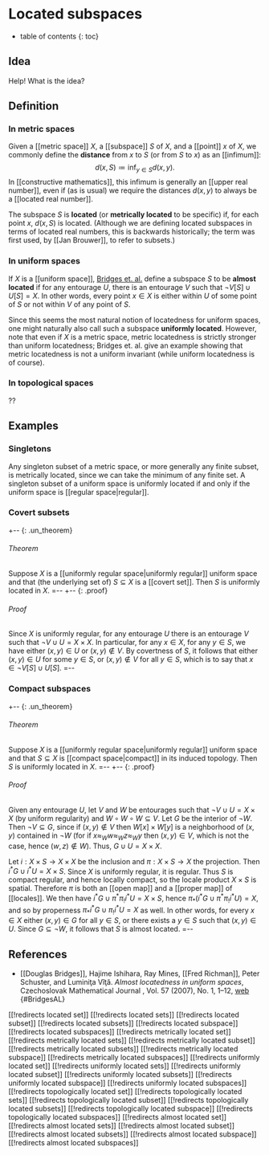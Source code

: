 # Located subspaces

* table of contents
{: toc}

## Idea

Help!  What is the idea?

## Definition

### In metric spaces

Given a [[metric space]] $X$, a [[subspace]] $S$ of $X$, and a [[point]] $x$ of $X$, we commonly define the __distance__ from $x$ to $S$ (or from $S$ to $x$) as an [[infimum]]:
$$ d(x,S) \coloneqq \inf_{y \in S} d(x,y) .$$
In [[constructive mathematics]], this infimum is generally an [[upper real number]], even if (as is usual) we require the distances $d(x,y)$ to always be a [[located real number]].

The subspace $S$ is __located__ (or __metrically located__ to be specific) if, for each point $x$, $d(x,S)$ is located.  (Although we are defining located subspaces in terms of located real numbers, this is backwards historically; the term was first used, by [[Jan Brouwer]], to refer to subsets.)

### In uniform spaces

If $X$ is a [[uniform space]], [Bridges et. al.](#BridgesAL) define a subspace $S$ to be **almost located** if for any entourage $U$, there is an entourage $V$ such that $\neg V[S] \cup U[S] = X$.  In other words, every point $x\in X$ is either within $U$ of some point of $S$ or not within $V$ of any point of $S$.

Since this seems the most natural notion of locatedness for uniform spaces, one might naturally also call such a subspace **uniformly located**.  However, note that even if $X$ is a metric space, metric locatedness is strictly stronger than uniform locatedness; Bridges et. al. give an example showing that metric locatedness is not a uniform invariant (while uniform locatedness is of course).

### In topological spaces

??

## Examples

### Singletons

Any singleton subset of a metric space, or more generally any finite subset, is metrically located, since we can take the minimum of any finite set.  A singleton subset of a uniform space is uniformly located if and only if the uniform space is [[regular space|regular]].

### Covert subsets

+-- {: .un_theorem}
###### Theorem
Suppose $X$ is a [[uniformly regular space|uniformly regular]] uniform space and that (the underlying set of) $S\subseteq X$ is a [[covert set]].  Then $S$ is uniformly located in $X$.
=--
+-- {: .proof}
###### Proof
Since $X$ is uniformly regular, for any entourage $U$ there is an entourage $V$ such that $\neg V \cup U = X\times X$.  In particular, for any $x\in X$, for any $y\in S$, we have either $(x,y)\in U$ or $(x,y)\notin V$.  By covertness of $S$, it follows that either $(x,y)\in U$ for some $y\in S$, or $(x,y)\notin V$ for all $y\in S$, which is to say that $x\in \neg V[S] \cup U[S]$.
=--

### Compact subspaces

+-- {: .un_theorem}
###### Theorem
Suppose $X$ is a [[uniformly regular space|uniformly regular]] uniform space and that $S\subseteq X$ is [[compact space|compact]] in its induced topology.  Then $S$ is uniformly located in $X$.
=--
+-- {: .proof}
###### Proof
Given any entourage $U$, let $V$ and $W$ be entourages such that $\neg V \cup U = X\times X$ (by uniform regularity) and $W\circ W\circ W \subseteq V$.  Let $G$ be the interior of $\neg W$.  Then $\neg V \subseteq G$, since if $(x,y)\notin V$ then $W[x] \times W[y]$ is a neighborhood of $(x,y)$ contained in $\neg W$ (for if $x \approx_W w \approx_W z \approx_W y$ then $(x,y)\in V$, which is not the case, hence $(w,z)\notin W$).  Thus, $G\cup U = X\times X$.

Let $i: X\times S \to X\times X$ be the inclusion and $\pi : X\times S \to X$ the projection.  Then $i^* G \cup i^* U = X\times S$.  Since $X$ is uniformly regular, it is regular.  Thus $S$ is compact regular, and hence locally compact, so the locale product $X\times S$ is spatial.  Therefore $\pi$ is both an [[open map]] and a [[proper map]] of [[locales]].  We then have $i^* G \cup \pi^* \pi_! i^* U = X\times S$, hence $\pi_*(i^* G \cup \pi^* \pi_! i^* U) = X$, and so by properness $\pi_* i^* G \cup \pi_! i^* U = X$ as well.  In other words, for every $x\in X$ either $(x,y)\in G$ for all $y\in S$, or there exists a $y\in S$ such that $(x,y)\in U$.  Since $G\subseteq \neg W$, it follows that $S$ is almost located.
=--
 


## References

* [[Douglas Bridges]], Hajime Ishihara, Ray Mines, [[Fred Richman]], Peter Schuster, and Luminiţa Vîţă.  *Almost locatedness in uniform spaces*, Czechoslovak Mathematical Journal , Vol. 57 (2007), No. 1, 1–12, [web](http://dml.cz/dmlcz/128150)
 {#BridgesAL}

[[!redirects located set]]
[[!redirects located sets]]
[[!redirects located subset]]
[[!redirects located subsets]]
[[!redirects located subspace]]
[[!redirects located subspaces]]
[[!redirects metrically located set]]
[[!redirects metrically located sets]]
[[!redirects metrically located subset]]
[[!redirects metrically located subsets]]
[[!redirects metrically located subspace]]
[[!redirects metrically located subspaces]]
[[!redirects uniformly located set]]
[[!redirects uniformly located sets]]
[[!redirects uniformly located subset]]
[[!redirects uniformly located subsets]]
[[!redirects uniformly located subspace]]
[[!redirects uniformly located subspaces]]
[[!redirects topologically located set]]
[[!redirects topologically located sets]]
[[!redirects topologically located subset]]
[[!redirects topologically located subsets]]
[[!redirects topologically located subspace]]
[[!redirects topologically located subspaces]]
[[!redirects almost located set]]
[[!redirects almost located sets]]
[[!redirects almost located subset]]
[[!redirects almost located subsets]]
[[!redirects almost located subspace]]
[[!redirects almost located subspaces]]
